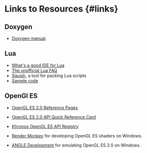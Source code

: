 Links to Resources {#links}
==================

Doxygen
-------

- [Doxygen manual](file:///C:/Program%20Files/doxygen/html/markdown.html).

Lua
---

- [What's a good IDE for Lua](http://stackoverflow.com/questions/143939/whats-a-good-ide-to-use-for-lua)
- [The unofficial Lua FAQ](http://www.luafaq.org/)
- [Squish](http://matthewwild.co.uk/projects/squish/home),
  a tool for packing Lua scripts
- [Sample code](http://lua-users.org/wiki/SampleCode)


OpenGl ES
---------

- [OpenGL ES 2.0 Reference Pages](http://www.khronos.org/opengles/sdk/docs/man/)
- [OpenGL ES 2.0 API Quick Reference Card](http://www.khronos.org/opengles/sdk/docs/reference_cards/OpenGL-ES-2_0-Reference-card.pdf)
- [Khronos OpenGL ES API Registry](http://www.khronos.org/registry/gles/)

- [Render Monkey](http://developer.amd.com/archive/gpu/rendermonkey/pages/default.aspx) for developing OpenGL
  ES shaders on Windows.
- [ANGLE Development](http://code.google.com/p/angleproject) for emulating OpenGL ES 2.0 on Windows.
